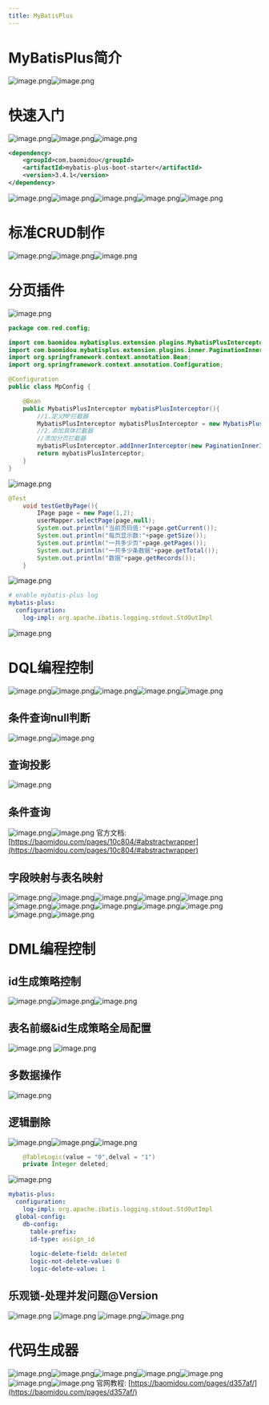 ```yaml
---
title: MyBatisPlus
---
```


# MyBatisPlus简介
![image.png](https://cdn.nlark.com/yuque/0/2022/png/26314652/1660982327927-43bd387c-5f08-4cd5-8578-a94d15ecdd22.png#clientId=ubab6e0ac-e4c2-4&from=paste&height=238&id=u556191e4&name=image.png&originHeight=476&originWidth=1938&originalType=binary&ratio=1&rotation=0&showTitle=false&size=217420&status=done&style=shadow&taskId=u479b48b4-65fa-4178-98a1-0ab81914798&title=&width=969)![image.png](https://cdn.nlark.com/yuque/0/2022/png/26314652/1660985465430-bbb07731-8442-404c-ace6-d3e3f0c31a18.png#clientId=ufc45b0be-154f-4&from=paste&height=339&id=u325cd9ad&name=image.png&originHeight=678&originWidth=2044&originalType=binary&ratio=1&rotation=0&showTitle=false&size=285219&status=done&style=shadow&taskId=u6dc4b0aa-f841-4dc1-b48f-27d98299a4b&title=&width=1022)
# 快速入门
![image.png](https://cdn.nlark.com/yuque/0/2022/png/26314652/1660985121124-978b7b03-5fae-44df-85e4-1924801296ca.png#clientId=ufc45b0be-154f-4&from=paste&height=578&id=uffd81a28&name=image.png&originHeight=1156&originWidth=2238&originalType=binary&ratio=1&rotation=0&showTitle=false&size=689661&status=done&style=shadow&taskId=u12306806-10b0-4d8e-a1c9-b1643020e5a&title=&width=1119)![image.png](https://cdn.nlark.com/yuque/0/2022/png/26314652/1660985134409-de0d502f-2634-4179-8e4f-a6ce6bf33d05.png#clientId=ufc45b0be-154f-4&from=paste&height=502&id=u97e62a8a&name=image.png&originHeight=1004&originWidth=1790&originalType=binary&ratio=1&rotation=0&showTitle=false&size=498162&status=done&style=shadow&taskId=ufe01d58d-cd65-4285-bb37-88025cb7ff9&title=&width=895)![image.png](https://cdn.nlark.com/yuque/0/2022/png/26314652/1660985151579-ed216788-7ef4-4400-8a86-3e7cbf6cdc14.png#clientId=ufc45b0be-154f-4&from=paste&height=469&id=ucddc5afd&name=image.png&originHeight=938&originWidth=2212&originalType=binary&ratio=1&rotation=0&showTitle=false&size=331641&status=done&style=shadow&taskId=uadce8062-2c18-4225-8211-d38aef25275&title=&width=1106)
```xml
<dependency>
    <groupId>com.baomidou</groupId>
    <artifactId>mybatis-plus-boot-starter</artifactId>
    <version>3.4.1</version>
</dependency>
```
![image.png](https://cdn.nlark.com/yuque/0/2022/png/26314652/1660983303512-df82c8a0-f017-41e7-8a43-eef0e457cff6.png#clientId=ufc45b0be-154f-4&from=paste&height=875&id=u526c1f05&name=image.png&originHeight=1750&originWidth=2880&originalType=binary&ratio=1&rotation=0&showTitle=false&size=636324&status=done&style=shadow&taskId=u5293c8f5-ee57-4830-9e7a-c8bc0ea1ad4&title=&width=1440)![image.png](https://cdn.nlark.com/yuque/0/2022/png/26314652/1660985176197-6cf0890c-567a-4f3e-b0f2-f82949f4b30d.png#clientId=ufc45b0be-154f-4&from=paste&height=474&id=udf85fd73&name=image.png&originHeight=948&originWidth=2226&originalType=binary&ratio=1&rotation=0&showTitle=false&size=402591&status=done&style=shadow&taskId=u97c6854b-2d3c-44c1-8871-2d53dfcfa1a&title=&width=1113)![image.png](https://cdn.nlark.com/yuque/0/2022/png/26314652/1660985201521-a4341178-11e9-4c4f-a87a-4dfb405b3d2d.png#clientId=ufc45b0be-154f-4&from=paste&height=504&id=uad714e90&name=image.png&originHeight=1008&originWidth=2298&originalType=binary&ratio=1&rotation=0&showTitle=false&size=736290&status=done&style=shadow&taskId=u35a5671d-3816-42ec-accf-a14bcf2d505&title=&width=1149)![image.png](https://cdn.nlark.com/yuque/0/2022/png/26314652/1660985226128-487748af-ef29-4816-a84b-749ba8a6fef7.png#clientId=ufc45b0be-154f-4&from=paste&height=199&id=u796eb278&name=image.png&originHeight=398&originWidth=2204&originalType=binary&ratio=1&rotation=0&showTitle=false&size=154064&status=done&style=shadow&taskId=uc8fccf96-70a9-49df-a619-ca8fa918870&title=&width=1102)![image.png](https://cdn.nlark.com/yuque/0/2022/png/26314652/1660985238613-f2058579-845b-4071-8696-a6df3d91d9e2.png#clientId=ufc45b0be-154f-4&from=paste&height=412&id=u11e509a0&name=image.png&originHeight=824&originWidth=2208&originalType=binary&ratio=1&rotation=0&showTitle=false&size=581906&status=done&style=shadow&taskId=u81c1ed04-d678-4cf2-b97d-3ea42998b59&title=&width=1104)
# 标准CRUD制作
![image.png](https://cdn.nlark.com/yuque/0/2022/png/26314652/1660985558834-720e7bed-5e56-4278-931b-7af54bdaf33b.png#clientId=ufc45b0be-154f-4&from=paste&height=518&id=ub76618d9&name=image.png&originHeight=1036&originWidth=2302&originalType=binary&ratio=1&rotation=0&showTitle=false&size=741530&status=done&style=shadow&taskId=u24df6284-72ff-4812-8c8e-e87a4bb92c5&title=&width=1151)![image.png](https://cdn.nlark.com/yuque/0/2022/png/26314652/1660986310271-2b615799-1100-47c4-9900-541071930ff5.png#clientId=ufc45b0be-154f-4&from=paste&height=373&id=ue590b9ae&name=image.png&originHeight=746&originWidth=2180&originalType=binary&ratio=1&rotation=0&showTitle=false&size=309493&status=done&style=shadow&taskId=u3d4c787d-1a93-405d-a87f-ae10965082c&title=&width=1090)![image.png](https://cdn.nlark.com/yuque/0/2022/png/26314652/1660986336773-8288ccac-3b14-4c79-a28e-851a37589998.png#clientId=ufc45b0be-154f-4&from=paste&height=443&id=u74dd6e6c&name=image.png&originHeight=886&originWidth=2216&originalType=binary&ratio=1&rotation=0&showTitle=false&size=331337&status=done&style=shadow&taskId=uf090c9fb-f377-4895-9953-59bde9339bd&title=&width=1108)
# 分页插件
![image.png](https://cdn.nlark.com/yuque/0/2022/png/26314652/1660987599551-3b850b53-ac6e-47bd-818d-dc66338d7515.png#clientId=ufc45b0be-154f-4&from=paste&height=482&id=u9a9669a0&name=image.png&originHeight=964&originWidth=2234&originalType=binary&ratio=1&rotation=0&showTitle=false&size=451361&status=done&style=shadow&taskId=ufb5b143d-b516-4f24-8e74-b138e448a60&title=&width=1117)
```java
package com.red.config;

import com.baomidou.mybatisplus.extension.plugins.MybatisPlusInterceptor;
import com.baomidou.mybatisplus.extension.plugins.inner.PaginationInnerInterceptor;
import org.springframework.context.annotation.Bean;
import org.springframework.context.annotation.Configuration;

@Configuration
public class MpConfig {

    @Bean
    public MybatisPlusInterceptor mybatisPlusInterceptor(){
        //1.定义MP拦截器
        MybatisPlusInterceptor mybatisPlusInterceptor = new MybatisPlusInterceptor();
        //2.添加具体拦截器
        //添加分页拦截器
        mybatisPlusInterceptor.addInnerInterceptor(new PaginationInnerInterceptor());
        return mybatisPlusInterceptor;
    }
}

```
![image.png](https://cdn.nlark.com/yuque/0/2022/png/26314652/1660987652238-509a708f-2d46-4487-8215-6f902a65fa0d.png#clientId=ufc45b0be-154f-4&from=paste&height=364&id=u42b44416&name=image.png&originHeight=728&originWidth=1938&originalType=binary&ratio=1&rotation=0&showTitle=false&size=608580&status=done&style=shadow&taskId=uaf1fe027-f3f7-486f-96f0-fd130b15f80&title=&width=969)
```java
@Test
    void testGetByPage(){
        IPage page = new Page(1,2);
        userMapper.selectPage(page,null);
        System.out.println("当前页码值:"+page.getCurrent());
        System.out.println("每页显示数:"+page.getSize());
        System.out.println("一共多少页"+page.getPages());
        System.out.println("一共多少条数据"+page.getTotal());
        System.out.println("数据"+page.getRecords());
    }
```
![image.png](https://cdn.nlark.com/yuque/0/2022/png/26314652/1660987762648-ca4dbbb2-d2a9-4789-86e0-6e8c7cf394c5.png#clientId=ufc45b0be-154f-4&from=paste&height=199&id=u21bb3655&name=image.png&originHeight=398&originWidth=2184&originalType=binary&ratio=1&rotation=0&showTitle=false&size=122668&status=done&style=shadow&taskId=u5697d681-c1de-4ab6-9b73-76bd3edf38d&title=&width=1092)
```yaml
# enable mybatis-plus log
mybatis-plus:
  configuration:
    log-impl: org.apache.ibatis.logging.stdout.StdOutImpl

```
![image.png](https://cdn.nlark.com/yuque/0/2022/png/26314652/1660987819420-4bf61983-48e9-4b99-bc33-bc5335e740dc.png#clientId=ufc45b0be-154f-4&from=paste&height=504&id=ude55abe0&name=image.png&originHeight=1008&originWidth=2146&originalType=binary&ratio=1&rotation=0&showTitle=false&size=268076&status=done&style=shadow&taskId=ua7c49baf-3e7c-4980-9853-2e99b7b0d4b&title=&width=1073)
# DQL编程控制
![image.png](https://cdn.nlark.com/yuque/0/2022/png/26314652/1660987931580-192e1e1d-6d14-4c9f-a3a9-57481d316fbd.png#clientId=ufc45b0be-154f-4&from=paste&height=581&id=uc55ffa4b&name=image.png&originHeight=1162&originWidth=2134&originalType=binary&ratio=1&rotation=0&showTitle=false&size=1111906&status=done&style=shadow&taskId=u88596fd7-c3ea-46d3-8d5e-0a268d5611a&title=&width=1067)![image.png](https://cdn.nlark.com/yuque/0/2022/png/26314652/1660990957655-7d951f1d-cb1b-44d2-83dd-e181261a4829.png#clientId=ufc45b0be-154f-4&from=paste&height=218&id=u66fc95ee&name=image.png&originHeight=436&originWidth=958&originalType=binary&ratio=1&rotation=0&showTitle=false&size=127400&status=done&style=shadow&taskId=u371e8b61-88ab-4d55-ac89-1597f147bd1&title=&width=479)![image.png](https://cdn.nlark.com/yuque/0/2022/png/26314652/1660995368894-6348daea-5255-4b02-8831-426574bbd67b.png#clientId=ufc45b0be-154f-4&from=paste&height=556&id=ubdf38cac&name=image.png&originHeight=1112&originWidth=2252&originalType=binary&ratio=1&rotation=0&showTitle=false&size=599390&status=done&style=shadow&taskId=u5a3d9c9e-5a3a-4ab7-884a-376e4e7aece&title=&width=1126)![image.png](https://cdn.nlark.com/yuque/0/2022/png/26314652/1660995395567-62089605-6492-46ab-a10e-7ecb2172a0ec.png#clientId=ufc45b0be-154f-4&from=paste&height=478&id=uaf60f11b&name=image.png&originHeight=956&originWidth=2268&originalType=binary&ratio=1&rotation=0&showTitle=false&size=626406&status=done&style=shadow&taskId=uf22e1e28-4f30-4d6d-92af-cb8636e51ff&title=&width=1134)![image.png](https://cdn.nlark.com/yuque/0/2022/png/26314652/1660995436833-6e2a01c5-9c80-4ace-8e6b-925a768a60b4.png#clientId=ufc45b0be-154f-4&from=paste&height=485&id=u2a0c0a1c&name=image.png&originHeight=970&originWidth=2278&originalType=binary&ratio=1&rotation=0&showTitle=false&size=658513&status=done&style=shadow&taskId=ub8f8e4d3-6232-4c90-ad5d-e973a601abd&title=&width=1139)
## 条件查询null判断
![image.png](https://cdn.nlark.com/yuque/0/2022/png/26314652/1660995856497-e242ebb4-3eba-42b7-9a1d-9490a6214927.png#clientId=ufc45b0be-154f-4&from=paste&height=458&id=ub34c1df3&name=image.png&originHeight=916&originWidth=2256&originalType=binary&ratio=1&rotation=0&showTitle=false&size=403652&status=done&style=shadow&taskId=uc1b964c1-4a55-41cd-899c-330552fbbe3&title=&width=1128)![image.png](https://cdn.nlark.com/yuque/0/2022/png/26314652/1660995875207-2c0a9b17-3d92-4332-8397-ad54e2306e9f.png#clientId=ufc45b0be-154f-4&from=paste&height=487&id=u0e1132cc&name=image.png&originHeight=974&originWidth=2204&originalType=binary&ratio=1&rotation=0&showTitle=false&size=782010&status=done&style=shadow&taskId=u754df9fe-1698-48f8-b6cc-27df342cb08&title=&width=1102)
## 查询投影
![image.png](https://cdn.nlark.com/yuque/0/2022/png/26314652/1660996244172-819ff3e4-dfcd-429b-8c09-05e6ac899809.png#clientId=ufc45b0be-154f-4&from=paste&height=500&id=u6ca2a5c5&name=image.png&originHeight=1000&originWidth=2324&originalType=binary&ratio=1&rotation=0&showTitle=false&size=515016&status=done&style=shadow&taskId=u01b57071-ba28-415a-8061-362cc4b9f90&title=&width=1162)
## 条件查询
![image.png](https://cdn.nlark.com/yuque/0/2022/png/26314652/1660997015073-e1c5e46b-be57-4da9-9a3b-0cf707321b4f.png#clientId=ufc45b0be-154f-4&from=paste&height=564&id=ud7fe409f&name=image.png&originHeight=1128&originWidth=2296&originalType=binary&ratio=1&rotation=0&showTitle=false&size=692497&status=done&style=shadow&taskId=ub7daaed2-238a-44cd-b129-9bd85cb50f9&title=&width=1148)![image.png](https://cdn.nlark.com/yuque/0/2022/png/26314652/1660997063397-d180bbcf-a115-45ba-aa00-5e7cc7872bad.png#clientId=ufc45b0be-154f-4&from=paste&height=445&id=u1733dbff&name=image.png&originHeight=890&originWidth=2304&originalType=binary&ratio=1&rotation=0&showTitle=false&size=480703&status=done&style=shadow&taskId=uf5be8cb7-2cac-406f-a4a0-d0070b4bb02&title=&width=1152)
官方文档:    [https://baomidou.com/pages/10c804/#abstractwrapper](https://baomidou.com/pages/10c804/#abstractwrapper)
## 字段映射与表名映射
![image.png](https://cdn.nlark.com/yuque/0/2022/png/26314652/1660997335016-9e2bbac9-4377-48a3-8051-ac3d2129b5e2.png#clientId=ufc45b0be-154f-4&from=paste&height=481&id=u735d1c18&name=image.png&originHeight=962&originWidth=2226&originalType=binary&ratio=1&rotation=0&showTitle=false&size=510371&status=done&style=shadow&taskId=u1cb6dc21-5baf-4fdf-9f77-7340f68faf9&title=&width=1113)![image.png](https://cdn.nlark.com/yuque/0/2022/png/26314652/1660997379965-072df1a0-e574-49db-b03e-0cd01115f008.png#clientId=ufc45b0be-154f-4&from=paste&height=393&id=u8f5eee3e&name=image.png&originHeight=786&originWidth=2366&originalType=binary&ratio=1&rotation=0&showTitle=false&size=383357&status=done&style=shadow&taskId=uce8bae9d-b622-4728-ba06-4040d6f3ce8&title=&width=1183)![image.png](https://cdn.nlark.com/yuque/0/2022/png/26314652/1660997394283-90ce56d8-361b-458f-9be1-92cd620e345e.png#clientId=ufc45b0be-154f-4&from=paste&height=470&id=u5c5a04b3&name=image.png&originHeight=940&originWidth=2248&originalType=binary&ratio=1&rotation=0&showTitle=false&size=345027&status=done&style=shadow&taskId=u757ae9b9-3e31-4fd5-9d86-ece944de4d8&title=&width=1124)![image.png](https://cdn.nlark.com/yuque/0/2022/png/26314652/1660997456334-746183cc-1fc4-4296-9b0c-a8180cfef4ba.png#clientId=ufc45b0be-154f-4&from=paste&height=419&id=u6d2092dd&name=image.png&originHeight=838&originWidth=2288&originalType=binary&ratio=1&rotation=0&showTitle=false&size=668783&status=done&style=shadow&taskId=uf0c104bb-a22a-47ad-98e0-7436f831ff6&title=&width=1144)![image.png](https://cdn.nlark.com/yuque/0/2022/png/26314652/1660997479718-d9264272-43f2-4e54-94c5-6c2b3671710a.png#clientId=ufc45b0be-154f-4&from=paste&height=430&id=u8c6c67f4&name=image.png&originHeight=860&originWidth=2300&originalType=binary&ratio=1&rotation=0&showTitle=false&size=448030&status=done&style=shadow&taskId=u467b36cf-2cd9-4ce9-b2bc-48a3de4320a&title=&width=1150)![image.png](https://cdn.nlark.com/yuque/0/2022/png/26314652/1660997498609-cb06aa90-4236-47a0-ba7c-6aec61f2982f.png#clientId=ufc45b0be-154f-4&from=paste&height=475&id=u05f5f45e&name=image.png&originHeight=950&originWidth=2230&originalType=binary&ratio=1&rotation=0&showTitle=false&size=456833&status=done&style=shadow&taskId=uc2c25499-7ac3-4c53-aa26-76e37188d90&title=&width=1115)![image.png](https://cdn.nlark.com/yuque/0/2022/png/26314652/1660997585987-93af9a98-9dff-43dc-85c5-83c49b27ab0b.png#clientId=ufc45b0be-154f-4&from=paste&height=485&id=u24fbf70c&name=image.png&originHeight=970&originWidth=2274&originalType=binary&ratio=1&rotation=0&showTitle=false&size=562169&status=done&style=shadow&taskId=u37432aaa-365d-4b9f-868f-73d459847a6&title=&width=1137)![image.png](https://cdn.nlark.com/yuque/0/2022/png/26314652/1660997607895-5acc6dfe-66c2-492a-9c2f-cdbad162e400.png#clientId=ufc45b0be-154f-4&from=paste&height=475&id=u3ef5c364&name=image.png&originHeight=950&originWidth=2262&originalType=binary&ratio=1&rotation=0&showTitle=false&size=558982&status=done&style=shadow&taskId=ue1cc2f9b-952e-4d9c-a301-df35002819f&title=&width=1131)![image.png](https://cdn.nlark.com/yuque/0/2022/png/26314652/1660997624024-f730e3bf-8c6b-4d71-a3a5-fe6b496a8e5f.png#clientId=ufc45b0be-154f-4&from=paste&height=512&id=ub43f2018&name=image.png&originHeight=1024&originWidth=2144&originalType=binary&ratio=1&rotation=0&showTitle=false&size=546054&status=done&style=shadow&taskId=ud88ad5f2-844f-4181-806c-993613051f9&title=&width=1072)![image.png](https://cdn.nlark.com/yuque/0/2022/png/26314652/1660997693679-318559db-62e1-4d1e-ae57-bd813354d208.png#clientId=ufc45b0be-154f-4&from=paste&height=432&id=u08ce6140&name=image.png&originHeight=864&originWidth=2338&originalType=binary&ratio=1&rotation=0&showTitle=false&size=499655&status=done&style=shadow&taskId=ua6eeb7f4-6f8a-497d-a4e8-036f9bf3ab2&title=&width=1169)![image.png](https://cdn.nlark.com/yuque/0/2022/png/26314652/1660997720515-82fa125e-34e7-4e69-aa19-a926738cf2cb.png#clientId=ufc45b0be-154f-4&from=paste&height=466&id=u9f21599f&name=image.png&originHeight=932&originWidth=2284&originalType=binary&ratio=1&rotation=0&showTitle=false&size=515733&status=done&style=shadow&taskId=u4f8716c2-e78d-4ac7-9778-0580adf2b11&title=&width=1142)![image.png](https://cdn.nlark.com/yuque/0/2022/png/26314652/1660997731783-c361a890-22c5-43c1-aa8c-0bf7b13ab370.png#clientId=ufc45b0be-154f-4&from=paste&height=430&id=u7d1c47e3&name=image.png&originHeight=860&originWidth=1954&originalType=binary&ratio=1&rotation=0&showTitle=false&size=287660&status=done&style=shadow&taskId=u8a6c6bfe-3d32-4606-a633-469c31eb6dc&title=&width=977)
# DML编程控制
## id生成策略控制
![image.png](https://cdn.nlark.com/yuque/0/2022/png/26314652/1660998006122-e2527924-c07a-4551-8f98-8e0405584bd0.png#clientId=ufc45b0be-154f-4&from=paste&height=266&id=u6b40ba42&name=image.png&originHeight=532&originWidth=1576&originalType=binary&ratio=1&rotation=0&showTitle=false&size=210980&status=done&style=shadow&taskId=u97f79c4b-1fb9-4eab-b2df-fc2c6deb042&title=&width=788)![image.png](https://cdn.nlark.com/yuque/0/2022/png/26314652/1660998033545-512a88a8-2be5-44bf-a3b8-a24802130e01.png#clientId=ufc45b0be-154f-4&from=paste&height=496&id=ubdc6a827&name=image.png&originHeight=992&originWidth=2066&originalType=binary&ratio=1&rotation=0&showTitle=false&size=398232&status=done&style=shadow&taskId=u61d610d9-ffc7-4883-8025-5c65d83a21d&title=&width=1033)![image.png](https://cdn.nlark.com/yuque/0/2022/png/26314652/1660998503511-7b625e55-051c-41b5-981f-dc8fb93d8d45.png#clientId=ufc45b0be-154f-4&from=paste&height=552&id=ube0cf1bc&name=image.png&originHeight=1104&originWidth=2214&originalType=binary&ratio=1&rotation=0&showTitle=false&size=655948&status=done&style=shadow&taskId=u7e8b4ba7-591f-4143-940a-28563491453&title=&width=1107)
## 表名前缀&id生成策略全局配置
![image.png](https://cdn.nlark.com/yuque/0/2022/png/26314652/1660998751118-e048877b-b463-4156-abce-56cdec488be7.png#clientId=ufc45b0be-154f-4&from=paste&height=516&id=u20de233a&name=image.png&originHeight=1032&originWidth=2332&originalType=binary&ratio=1&rotation=0&showTitle=false&size=735502&status=done&style=shadow&taskId=u3d05c0b5-2a79-4998-bf58-343333aca16&title=&width=1166)
![image.png](https://cdn.nlark.com/yuque/0/2022/png/26314652/1660998804288-73477553-34e1-4b88-a55c-ceb329e61763.png#clientId=ufc45b0be-154f-4&from=paste&height=315&id=u2e009475&name=image.png&originHeight=630&originWidth=1526&originalType=binary&ratio=1&rotation=0&showTitle=false&size=117302&status=done&style=shadow&taskId=u460b0883-1ebe-48b3-a9f5-2d438bd2e9d&title=&width=763)
## 多数据操作
![image.png](https://cdn.nlark.com/yuque/0/2022/png/26314652/1661043016803-1269ff32-bac3-49f6-bc2d-93be6289696b.png#clientId=ufc45b0be-154f-4&from=paste&height=331&id=u7702cee6&name=image.png&originHeight=662&originWidth=2086&originalType=binary&ratio=1&rotation=0&showTitle=false&size=344184&status=done&style=shadow&taskId=u50b9e879-a133-44f1-b3a1-a97e63a30a2&title=&width=1043)
## 逻辑删除
![image.png](https://cdn.nlark.com/yuque/0/2022/png/26314652/1661043270524-ba21c9b1-8d48-4ea4-8a25-26d23fe1fbbc.png#clientId=ufc45b0be-154f-4&from=paste&height=446&id=u88d8d44c&name=image.png&originHeight=892&originWidth=2112&originalType=binary&ratio=1&rotation=0&showTitle=false&size=609765&status=done&style=shadow&taskId=ucd17e42d-f98a-4023-85ec-cf7cfbb7234&title=&width=1056)![image.png](https://cdn.nlark.com/yuque/0/2022/png/26314652/1661044361241-01abc1da-9ac2-4747-9549-1ae19d4a94e1.png#clientId=ufc45b0be-154f-4&from=paste&height=280&id=u9d89bada&name=image.png&originHeight=560&originWidth=1848&originalType=binary&ratio=1&rotation=0&showTitle=false&size=253096&status=done&style=shadow&taskId=u355f129b-3fef-405e-9595-d4c450d187e&title=&width=924)![image.png](https://cdn.nlark.com/yuque/0/2022/png/26314652/1661044383416-411aa119-9167-4607-8513-38e269b2afb5.png#clientId=ufc45b0be-154f-4&from=paste&height=269&id=ua607936c&name=image.png&originHeight=538&originWidth=1830&originalType=binary&ratio=1&rotation=0&showTitle=false&size=203361&status=done&style=shadow&taskId=u3b73c8db-dccb-415f-ada6-4c34a9157e6&title=&width=915)
```java
    @TableLogic(value = "0",delval = "1")
    private Integer deleted;
```
![image.png](https://cdn.nlark.com/yuque/0/2022/png/26314652/1661044424549-ca13424d-9435-4184-906f-2c096d568f5f.png#clientId=ufc45b0be-154f-4&from=paste&height=529&id=u1b08a257&name=image.png&originHeight=1058&originWidth=2262&originalType=binary&ratio=1&rotation=0&showTitle=false&size=875629&status=done&style=shadow&taskId=ubaf3526e-52fe-435a-9e54-1634d176143&title=&width=1131)
```yaml
mybatis-plus:
  configuration:
    log-impl: org.apache.ibatis.logging.stdout.StdOutImpl
  global-config:
    db-config:
      table-prefix:
      id-type: assign_id
      
      logic-delete-field: deleted
      logic-not-delete-value: 0
      logic-delete-value: 1
```
## 乐观锁-处理并发问题@Version
![image.png](https://cdn.nlark.com/yuque/0/2022/png/26314652/1661046745039-0bc617dc-463f-4763-9001-cb7e47e30c0c.png#clientId=ufc45b0be-154f-4&from=paste&height=343&id=ue720c27e&name=image.png&originHeight=686&originWidth=2080&originalType=binary&ratio=1&rotation=0&showTitle=false&size=274419&status=done&style=shadow&taskId=u96f06447-f412-4996-b93d-32d774c1a62&title=&width=1040)
![image.png](https://cdn.nlark.com/yuque/0/2022/png/26314652/1661046759117-a024d893-7689-4bb0-8509-d6b5950d7403.png#clientId=ufc45b0be-154f-4&from=paste&height=297&id=u65ed8bbf&name=image.png&originHeight=594&originWidth=2290&originalType=binary&ratio=1&rotation=0&showTitle=false&size=187154&status=done&style=shadow&taskId=u11dc6e60-8050-454f-9692-ca190893791&title=&width=1145)
![image.png](https://cdn.nlark.com/yuque/0/2022/png/26314652/1661046790830-d8ac310e-ff56-4e56-9d42-f1cd1ca2a574.png#clientId=ufc45b0be-154f-4&from=paste&height=407&id=u2cdffe06&name=image.png&originHeight=814&originWidth=2296&originalType=binary&ratio=1&rotation=0&showTitle=false&size=422793&status=done&style=shadow&taskId=u49cd824f-2998-4773-b902-c27f018cad2&title=&width=1148)![image.png](https://cdn.nlark.com/yuque/0/2022/png/26314652/1661046900415-e2e610a5-3788-47c6-b053-2ed3c3afbd8a.png#clientId=ufc45b0be-154f-4&from=paste&height=521&id=ufef03a42&name=image.png&originHeight=1042&originWidth=2294&originalType=binary&ratio=1&rotation=0&showTitle=false&size=977784&status=done&style=shadow&taskId=ua0978cf2-5fc1-4b3d-99f9-9e3e484843a&title=&width=1147)
# 代码生成器
![image.png](https://cdn.nlark.com/yuque/0/2022/png/26314652/1661047149518-4926ceaf-2fc1-4c4e-81a9-e9c69db3d20b.png#clientId=ufc45b0be-154f-4&from=paste&height=156&id=ud5e01aef&name=image.png&originHeight=312&originWidth=1354&originalType=binary&ratio=1&rotation=0&showTitle=false&size=114945&status=done&style=shadow&taskId=uc409932b-a1c8-46e9-b0ee-508afe6aff4&title=&width=677)![image.png](https://cdn.nlark.com/yuque/0/2022/png/26314652/1661048386147-540438c0-b41e-4df6-a151-1a2a4aa5db51.png#clientId=ufc45b0be-154f-4&from=paste&height=449&id=u4f04cfec&name=image.png&originHeight=898&originWidth=2260&originalType=binary&ratio=1&rotation=0&showTitle=false&size=409129&status=done&style=shadow&taskId=uec7f0f72-82a5-48c8-bf2f-d864598203c&title=&width=1130)![image.png](https://cdn.nlark.com/yuque/0/2022/png/26314652/1661048394498-44f1756f-af90-41b7-a490-4b4d006bcd88.png#clientId=ufc45b0be-154f-4&from=paste&height=163&id=ucacd41f3&name=image.png&originHeight=326&originWidth=2224&originalType=binary&ratio=1&rotation=0&showTitle=false&size=158887&status=done&style=shadow&taskId=u967e61b7-5eca-4d41-a837-4e6f11c59d8&title=&width=1112)![image.png](https://cdn.nlark.com/yuque/0/2022/png/26314652/1661048403179-3c3e2a78-dd89-4526-9966-df621c1e5070.png#clientId=ufc45b0be-154f-4&from=paste&height=274&id=u8c266acc&name=image.png&originHeight=548&originWidth=2140&originalType=binary&ratio=1&rotation=0&showTitle=false&size=525718&status=done&style=shadow&taskId=u9a2b40be-cf39-499c-be9e-b43e1332c18&title=&width=1070)![image.png](https://cdn.nlark.com/yuque/0/2022/png/26314652/1661048410179-f20cfa21-2746-4464-b03e-8209356d40e0.png#clientId=ufc45b0be-154f-4&from=paste&height=320&id=ud2529ac1&name=image.png&originHeight=640&originWidth=2160&originalType=binary&ratio=1&rotation=0&showTitle=false&size=561930&status=done&style=shadow&taskId=u238f675a-2355-4183-80ba-4edac534ef2&title=&width=1080)![image.png](https://cdn.nlark.com/yuque/0/2022/png/26314652/1661048418734-c18ab188-d902-4902-a553-8df2b24a01f3.png#clientId=ufc45b0be-154f-4&from=paste&height=225&id=u7cb63318&name=image.png&originHeight=450&originWidth=2142&originalType=binary&ratio=1&rotation=0&showTitle=false&size=301159&status=done&style=shadow&taskId=u973eb228-7713-42cc-bcbf-7532b347959&title=&width=1071)![image.png](https://cdn.nlark.com/yuque/0/2022/png/26314652/1661048426021-b183584b-4d4c-4076-ae37-8b82dd3d1e12.png#clientId=ufc45b0be-154f-4&from=paste&height=311&id=ud3e7a6d9&name=image.png&originHeight=622&originWidth=2206&originalType=binary&ratio=1&rotation=0&showTitle=false&size=453497&status=done&style=shadow&taskId=uac67a22a-6cd1-4b90-be41-b14d6eca7d8&title=&width=1103)
官网教程:	[https://baomidou.com/pages/d357af/](https://baomidou.com/pages/d357af/)

